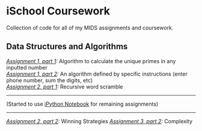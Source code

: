 iSchool Coursework
=======
Collection of code for all of my MIDS assignments and coursework. 

Data Structures and Algorithms
-------
*[Assignment 1, part 1](https://github.com/bshur2008/ischool/blob/master/Algorithms/assign1p1.py):* Algorithm to calculate the unique primes in any inputted number   
*[Assignment 1, part 2](https://github.com/bshur2008/ischool/blob/master/Algorithms/assign1p2.py):* An algorithm defined by specific instructions (enter phone number, sum the digits, etc)  
*[Assignment 2, part 1](https://github.com/bshur2008/ischool/blob/master/Algorithms/assign2p1.py):* Recursive word scramble

-------
(Started to use [iPython Notebook](http://ipython.org/notebook.html) for remaining assignments)

-------

*[Assignment 2, part 2](http://nbviewer.ipython.org/github/bshur2008/ischool/blob/master/Algorithms/assign2-2.ipynb):* Winning Strategies
*[Assignment 3, part 2](http://nbviewer.ipython.org/github/bshur2008/ischool/blob/master/Algorithms/assign3-2.ipynb):* Complexity

